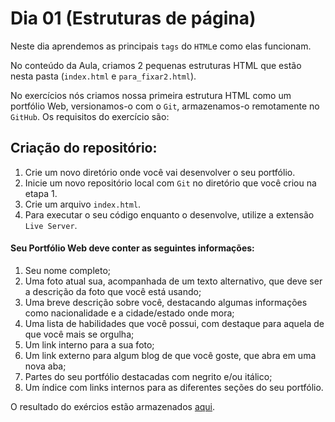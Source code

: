 # Dia 01 (Estruturas de página)

Neste dia aprendemos as principais `tags` do `HTML`e como elas funcionam.

No conteúdo da Aula, criamos 2 pequenas estruturas HTML que estão nesta pasta (`index.html` e `para_fixar2.html`).

No exercícios nós criamos nossa primeira estrutura HTML como um portfólio Web, versionamos-o com o `Git`, armazenamos-o remotamente no `GitHub`.
Os requisitos do exercício são:

## Criação do repositório:
1. Crie um novo diretório onde você vai desenvolver o seu portfólio.
2. Inicie um novo repositório local com `Git` no diretório que você criou na etapa 1.
3. Crie um arquivo `index.html`.
4. Para executar o seu código enquanto o desenvolve, utilize a extensão `Live Server`.

#### Seu Portfólio Web deve conter as seguintes informações:
  1. Seu nome completo;
  2. Uma foto atual sua, acompanhada de um texto alternativo, que deve ser a descrição da foto que você está usando;
  3. Uma breve descrição sobre você, destacando algumas informações como nacionalidade e a cidade/estado onde mora;
  4. Uma lista de habilidades que você possui, com destaque para aquela de que você mais se orgulha;
  5. Um link interno para a sua foto;
  6. Um link externo para algum blog de que você goste, que abra em uma nova aba;
  7. Partes do seu portfólio destacadas com negrito e/ou itálico;
  8. Um índice com links internos para as diferentes seções do seu portfólio.

O resultado do exércios estão armazenados [aqui](https://github.com/GuiiFernandes/GuiiFernandes.github.io/tree/primeiro-portfolio/).